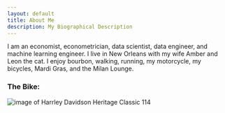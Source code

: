 ```yaml
---
layout: default
title: About Me
description: My Biographical Description
---
```

<!-- ![image of {{ site.first_name }} {{ site.last_name }}](../assets/images/csm_18_Schrecken_und_Lust_resized.jpg "Schrecken und Lust") -->

I am an economist, econometrician, data scientist, data engineer, and machine learning engineer. I live in New Orleans with my wife Amber and Leon the cat. I enjoy bourbon, walking, running, my motorcycle, my bicycles, Mardi Gras, and the Milan Lounge.

### The Bike:

![image of Harrley Davidson Heritage Classic 114](../assets/images/2019-HD-Heritage-Softaill-114.jpg "Heritage Classic 114")